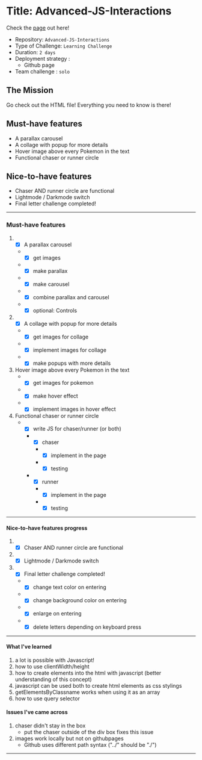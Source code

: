 
# Title: Advanced-JS-Interactions
Check the [page](https://glinchflash.github.io/advanced-interactions/) out here!

- Repository: `Advanced-JS-Interactions`
- Type of Challenge: `Learning Challenge`
- Duration: `2 days`
- Deployment strategy : 
	- Github page
- Team challenge : `solo`


## The Mission
Go check out the HTML file! Everything you need to know is there!

## Must-have features
- A parallax carousel
- A collage with popup for more details
- Hover image above every Pokemon in the text
- Functional chaser or runner circle

## Nice-to-have features
- Chaser AND runner circle are functional
- Lightmode / Darkmode switch
- Final letter challenge completed!
---

### Must-have features

1. - [x]  A parallax carousel
   * - [x] get images
   * - [x] make parallax
   * - [x] make carousel
   * - [x] combine parallax and carousel
   * - [x] optional: Controls

2. - [x]  A collage with popup for more details
    * - [x] get images for collage
    * - [x] implement images for collage
    * - [x] make popups with more details

3. Hover image above every Pokemon in the text
    * - [x] get images for pokemon
    * - [x] make hover effect
    * - [x] implement images in hover effect

4. Functional chaser or runner circle
    * - [x] write JS for chaser/runner (or both)
      * - [x] chaser
         * - [x] implement in the page
         * - [x] testing
      * - [x] runner
        * - [x] implement in the page
        * - [x] testing
     
---
#### Nice-to-have features progress

1. - [x] Chaser AND runner circle are functional
2. - [x] Lightmode / Darkmode switch
3. - [x] Final letter challenge completed!
    * - [x] change text color on entering
    * - [x] change background color on entering
    * - [x] enlarge on entering
    * - [x] delete letters depending on keyboard press
---

#### What I've learned

1. a lot is possible with Javascript!
2. how to use clientWidth/height
3. how to create elements into the html with javascript (better understanding of this concept)
4. javascript can be used both to create html elements as css stylings
5. getElementsByClassname works when using it as an array
6. how to use query selector
#### Issues I've came across

1. chaser didn't stay in the box
   * put the chaser outside of the div box fixes this issue
2. images work locally but not on githubpages
   * Github uses different path syntax ("../" should be "./")
---